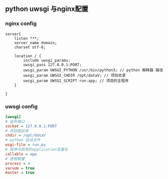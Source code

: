 ## **python uwsgi 与nginx配置**
### **nginx config**
```nginx
server{
    listen ***;
    server_name domain;
    charset utf-8;
    
    location / {
        include uwsgi_params;
        uwsgi_pass 127.0.0.1:PORT;
        uwsgi_param UWSGI_PYTHON /usr/bin/python3; // python 解释器 路径
        uwsgi_param UWSGI_CHDIR /opt/dataV; // 项目目录
        uwsgi_param UWSGI_SCRIPT run:app; // 项目的主程序
    }

}

```
### **uwsgi config**

```ini
[uwsgi]
# 监听端口
socket = 127.0.0.1:PORT
# 项目根目录
chdir = /opt/dataV
# python 启动文件 
wsgi-file = run.py
# 程序内启用的application变量名
callable = app
# 进程数量
process = 4
vacuum = true
master = true
```